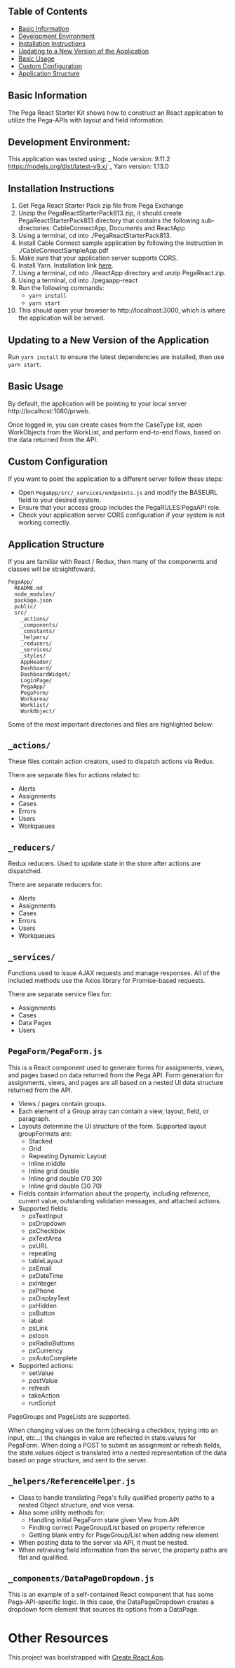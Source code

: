 ## Table of Contents

* [Basic Information](#basic-information)
* [Development Environment](#development-environment)
* [Installation Instructions](#installation-instructions)
* [Updating to a New Version of the Application](#updating-to-a-new-version-of-the-application)
* [Basic Usage](#basic-usage)
* [Custom Configuration](#custom-configuration)
* [Application Structure](#application-structure)

## Basic Information

The Pega React Starter Kit shows how to construct an React application to utilize the Pega-APIs with layout and field information.

## Development Environment:

This application was tested using:
_ Node version: 9.11.2 https://nodejs.org/dist/latest-v9.x/
_ Yarn version: 1.13.0

## Installation Instructions

1.  Get Pega React Starter Pack zip file from Pega Exchange
2.  Unzip the PegaReactStarterPack813.zip, it should create PegaReactStarterPack813 directory that contains the following sub-directories:
    CableConnectApp, Documents and ReactApp
3.  Using a terminal, cd into ./PegaReactStarterPack813.
4.  Install Cable Connect sample application by following the instruction in ./CableConnectSampleApp.pdf
5.  Make sure that your application server supports CORS.
6.  Install Yarn. Installation link [here](https://yarnpkg.com/lang/en/docs/install/#mac-stable).
7.  Using a terminal, cd into ./ReactApp directory and unzip PegaReact.zip.
8.  Using a terminal, cd into ./pegaapp-react
9.  Run the following commands:
    * `yarn install`
    * `yarn start`
10. This should open your browser to http://localhost:3000, which is where the application will be served.

## Updating to a New Version of the Application

Run `yarn install` to ensure the latest dependencies are installed, then use `yarn start`.

## Basic Usage

By default, the application will be pointing to your local server http://localhost:1080/prweb.


Once logged in, you can create cases from the CaseType list, open WorkObjects from the WorkList, and perform end-to-end flows, based on the data returned from the API.

## Custom Configuration

If you want to point the application to a different server follow these steps:

* Open `PegaApp/src/_services/endpoints.js` and modify the BASEURL field to your desired system.
* Ensure that your access group includes the PegaRULES:PegaAPI role.
* Check your application server CORS configuration if your system is not working correctly.

## Application Structure

If you are familiar with React / Redux, then many of the components and classes will be straightfoward.

```
PegaApp/
  README.md
  node_modules/
  package.json
  public/
  src/
    _actions/
    _components/
    _constants/
    _helpers/
    _reducers/
    _services/
    _styles/
    AppHeader/
    Dashboard/
    DashboardWidget/
    LoginPage/
    PegaApp/
    PegaForm/
    Workarea/
    Worklist/
    WorkObject/
```

Some of the most important directories and files are highlighted below:

## `_actions/`

These files contain action creators, used to dispatch actions via Redux.

There are separate files for actions related to:

* Alerts
* Assignments
* Cases
* Errors
* Users
* Workqueues

## `_reducers/`

Redux reducers.
Used to update state in the store after actions are dispatched.

There are separate reducers for:

* Alerts
* Assignments
* Cases
* Errors
* Users
* Workqueues

## `_services/`

Functions used to issue AJAX requests and manage responses.
All of the included methods use the Axios library for Promise-based requests.

There are separate service files for:

* Assignments
* Cases
* Data Pages
* Users

## `PegaForm/PegaForm.js`

This is a React component used to generate forms for assignments, views, and pages based on data returned from the Pega API.
Form generation for assignments, views, and pages are all based on a nested UI data structure returned from the API.

* Views / pages contain groups.
* Each element of a Group array can contain a view, layout, field, or paragraph.
* Layouts determine the UI structure of the form. Supported layout groupFormats are:
  * Stacked
  * Grid
  * Repeating Dynamic Layout
  * Inline middle
  * Inline grid double
  * Inline grid double (70 30)
  * Inline grid double (30 70)
* Fields contain information about the property, including reference, current value, outstanding validation messages, and attached actions.
* Supported fields:
  * pxTextInput
  * pxDropdown
  * pxCheckbox
  * pxTextArea
  * pxURL
  * repeating
  * tableLayout
  * pxEmail
  * pxDateTime
  * pxInteger
  * pxPhone
  * pxDisplayText
  * pxHidden
  * pxButton
  * label
  * pxLink
  * pxIcon
  * pxRadioButtons
  * pxCurrency
  * pxAutoComplete
* Supported actions:
  * setValue
  * postValue
  * refresh
  * takeAction
  * runScript

PageGroups and PageLists are supported.

When changing values on the form (checking a checkbox, typing into an input, etc...) the changes in value are reflected in state.values for PegaForm.
When doing a POST to submit an assignment or refresh fields, the state.values object is translated into a nested representation of the data based on page structure, and sent to the server.

## `_helpers/ReferenceHelper.js`

* Class to handle translating Pega's fully qualified property paths to a nested Object structure, and vice versa.
* Also some utility methods for:
  * Handling initial PegaForm state given View from API
  * Finding correct PageGroup/List based on property reference
  * Getting blank entry for PageGroup/List when adding new element
* When posting data to the server via API, it must be nested.
* When retrieving field information from the server, the property paths are flat and qualified.

## `_components/DataPageDropdown.js`

This is an example of a self-contained React component that has some Pega-API-specific logic.
In this case, the DataPageDropdown creates a dropdown form element that sources its options from a DataPage.

# Other Resources

This project was bootstrapped with [Create React App](https://github.com/facebookincubator/create-react-app).
